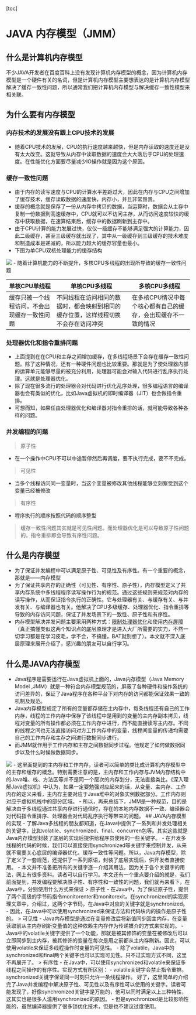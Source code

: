 [toc]
# JAVA 内存模型（JMM）
## 什么是计算机内存模型
不少JAVA开发者在百度百科上没有发现计算机内存模型的概念，因为计算机内存模型是一个硬件有关的名词，但是计算机内存模型主要想表达的是计算机内存模型解决了缓存一致性问题，所以通常我们把计算机内存模型与解决缓存一致性模型来相关联。
## 为什么要有内存模型
### 内存技术的发展没有跟上CPU技术的发展
- 随着CPU技术的发展，CPU的执行速度越来越快，但是内存读取的速度还是没有太大改变。这就导致从内存中读取数据的速度会大大落后于CPU的处理速度。在性能优化方面要尽量减少IO操作就是因为这个原因。
### 缓存一致性问题
- 由于内存的读写速度与CPU的计算水平差距过大，因此在内存与CPU之间增加了缓存技术，缓存读取数据的速度快，内存小，并且非常昂贵。
- 缓存的概念就是保存了一份从内存中拷贝的数据，当运算时，数据会从主存中复制一份数据到高速缓存中，CPU就可以不访问主存，从而访问速度较快的缓存中获取数据，在速算结束后，缓存中的数据刷新到主存中。
- 由于CPU计算的能力发展过快，仅仅一级缓存不能够满足强大的计算能力，因此二级缓存，甚至三级缓存就出现了，其中从一级缓存到三级缓存的技术难度和制造成本是递减的，所以能力越大的缓存容量也最小。
- 下图为单CPU双核处理能力的缓存结构
<img src="http://www.hollischuang.com/wp-content/uploads/2018/07/CACHE.png">
- 随着计算机能力的不断提升，多核CPU多线程的出现所导致的缓存一致性问题

| 单核CPU单线程 | 单核CPU多线程 | 多核CPU多线程 |
|---|---|---|
|缓存只被一个线程访问，不会出现缓存一致性问题| 不同线程在访问相同的数据时，都会映射到相同的缓存位置，这样线程切换不会存在访问冲突 | 在多核CPU情况中每个核心都有自己的缓存，会出现缓存不一致的情况 |
### 处理器优化和指令重排问题
- 上面提到在在CPU和主存之间增加缓存，在多线程场景下会存在缓存一致性问题。除了这种情况，还有一种硬件问题也比较重要。那就是为了使处理器内部的运算单元能够尽量的被充分利用，处理器可能会对输入代码进行乱序执行处理。这就是处理器优化。
- 除了现在很多流行的处理器会对代码进行优化乱序处理，很多编程语言的编译器也会有类似的优化，比如Java虚拟机的即时编译器（JIT）也会做指令重排。
- 可想而知，如果任由处理器优化和编译器对指令重排的话，就可能导致各种各样的问题。
### 并发编程的问题
> 原子性
- 在一个操作中CPU不可以中途暂停然后再调度，要不执行完成，要不不完成。
> 可见性
- 当多个线程访问同一变量时，当这个变量被修改其他线程能够立刻察觉到这个变量已经被修改
> 有序性
- 程序执行的顺序按照代码的顺序整型
> 缓存一致性问题其实就是可见性问题。而处理器优化是可以导致原子性问题的。指令重排即会导致有序性问题。
## 什么是内存模型
- 为了保证并发编程中可以满足原子性、可见性及有序性。有一个重要的概念，那就是——内存模型
- 为了保证共享内存的正确性（可见性、有序性、原子性），内存模型定义了共享内存系统中多线程程序读写操作行为的规范。通过这些规则来规范对内存的读写操作，从而保证指令执行的正确性。它与处理器有关、与缓存有关、与并发有关、与编译器也有关。他解决了CPU多级缓存、处理器优化、指令重排等导致的内存访问问题，保证了并发场景下的一致性、原子性和有序性。
- 内存模型解决并发问题主要采用两种方式：[限制处理器优化]()和使用[内存屏障]()（真正搞懂类似这两个知识点的底层原理才是进入大厂所需要的实力，不然一切学习都是在学习皮毛，学不会，不搞懂，BAT就别想了）。本文就不深入底层原理来展开介绍了，感兴趣的朋友可以自行学习。
## 什么是JAVA内存模型
- Java程序是需要运行在Java虚拟机上面的，Java内存模型（Java Memory Model ,JMM）就是一种符合内存模型规范的，屏蔽了各种硬件和操作系统的访问差异的，保证了Java程序在各种平台下对内存的访问都能保证效果一致的机制及规范。
- Java内存模型规定了所有的变量都存储在主内存中，每条线程还有自己的工作内存，线程的工作内存中保存了该线程中是用到的变量的主内存副本拷贝，线程对变量的所有操作都必须在工作内存中进行，而不能直接读写主内存。不同的线程之间也无法直接访问对方工作内存中的变量，线程间变量的传递均需要自己的工作内存和主存之间进行数据同步进行。
- 而JMM就作用于工作内存和主存之间数据同步过程。他规定了如何做数据同步以及什么时候做数据同步。
<img src="http://www.hollischuang.com/wp-content/uploads/2018/07/JAVA.png">
- 这里面提到的主内存和工作内存，读者可以简单的类比成计算机内存模型中的主存和缓存的概念。特别需要注意的是，主内存和工作内存与JVM内存结构中的Java堆、栈、方法区等并不是同一个层次的内存划分，无法直接类比。《深入理解Java虚拟机》中认为，如果一定要勉强对应起来的话，从变量、主内存、工作内存的定义来看，主内存主要对应于Java堆中的对象实例数据部分。工作内存则对应于虚拟机栈中的部分区域。
- 所以，再来总结下，JMM是一种规范，目的是解决由于多线程通过共享内存进行通信时，存在的本地内存数据不一致、编译器会对代码指令重排序、处理器会对代码乱序执行等带来的问题。
## JAVA内存模型的实现
- 了解Java多线程的朋友都知道，在Java中提供了一系列和并发处理相关的关键字，比如volatile、synchronized、final、concurren包等。其实这些就是Java内存模型封装了底层的实现后提供给程序员使用的一些关键字。
- 在开发多线程的代码的时候，我们可以直接使用synchronized等关键字来控制并发，从来就不需要关心底层的编译器优化、缓存一致性等问题。所以，Java内存模型，除了定义了一套规范，还提供了一系列原语，封装了底层实现后，供开发者直接使用。
- 本文并不准备把所有的关键字逐一介绍其用法，因为关于各个关键字的用法，网上有很多资料。读者可以自行学习。本文还有一个重点要介绍的就是，我们前面提到，并发编程要解决原子性、有序性和一致性的问题，我们就再来看下，在Java中，分别使用什么方式来保证
> 原子性
- 在Java中，为了保证原子性，提供了两个高级的字节码指令monitorenter和monitorexit。在synchronized的实现原理文章中，介绍过，这两个字节码，在Java中对应的关键字就是synchronized。
- 因此，在Java中可以使用synchronized来保证方法和代码块内的操作是原子性的。
> 可见性
- Java内存模型是通过在变量修改后将新值同步回主内存，在变量读取前从主内存刷新变量值的这种依赖主内存作为传递媒介的方式来实现的。
- Java中的volatile关键字提供了一个功能，那就是被其修饰的变量在被修改后可以立即同步到主内存，被其修饰的变量在每次是用之前都从主内存刷新。因此，可以使用volatile来保证多线程操作时变量的可见性。
- 除了volatile，Java中的synchronized和final两个关键字也可以实现可见性。只不过实现方式不同，这里不再展开了。
> 有序性
- 在Java中，可以使用synchronized和volatile来保证多线程之间操作的有序性。实现方式有所区别：
- volatile关键字会禁止指令重排。synchronized关键字保证同一时刻只允许一条线程操作。
好了，这里简单的介绍完了Java并发编程中解决原子性、可见性以及有序性可以使用的关键字。读者可能发现了，好像synchronized关键字是万能的，他可以同时满足以上三种特性，这其实也是很多人滥用synchronized的原因。
- 但是synchronized是比较影响性能的，虽然编译器提供了很多锁优化技术，但是也不建议过度使用。
